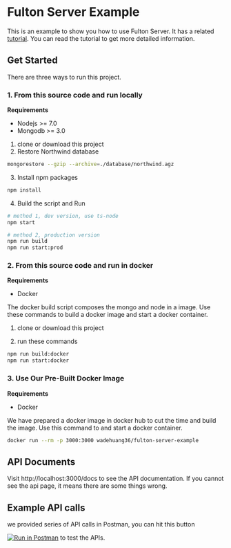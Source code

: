 # Fulton Server Example

This is an example to show you how to use Fulton Server. It has a related [tutorial](https://swarmnyc.gitbooks.io/fulton/content/server/get-start.html). You can read the tutorial to get more detailed information.

## Get Started
There are three ways to run this project.

### 1. From this source code and run locally

**Requirements**
- Nodejs >= 7.0
- Mongodb >= 3.0

1. clone or download this project
2. Restore Northwind database
``` bash
mongorestore --gzip --archive=./database/northwind.agz
```
3. Install npm packages
``` bash
npm install
```

4. Build the script and Run
``` bash
# method 1, dev version, use ts-node
npm start

# method 2, production version
npm run build
npm run start:prod
```

### 2. From this source code and run in docker
**Requirements**
- Docker

The docker build script composes the mongo and node in a image. Use these commands to build a docker image and start a docker container.

1. clone or download this project

2. run these commands

``` bash
npm run build:docker
npm run start:docker
```

### 3. Use Our Pre-Built Docker Image

**Requirements**
- Docker

We have prepared a docker image in docker hub to cut the time and build the image. Use this command to and start a docker container.

``` bash
docker run --rm -p 3000:3000 wadehuang36/fulton-server-example 
```

## API Documents
Visit http://localhost:3000/docs to see the API documentation. If you cannot see the api page, it means there are some things wrong.

## Example API calls
we provided series of API calls in Postman, you can hit this button

[![Run in Postman](https://run.pstmn.io/button.svg)](https://app.getpostman.com/run-collection/492498ddaab5a69c4d87) to test the APIs.